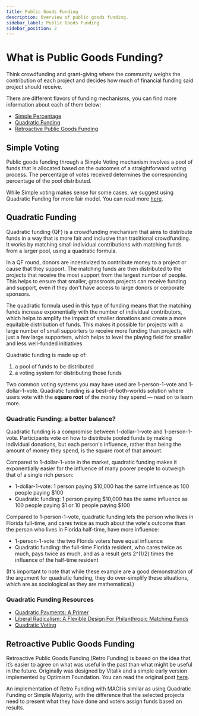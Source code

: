 ```yaml
---
title: Public Goods Funding
description: Overview of public goods funding.
sidebar_label: Public Goods Funding
sidebar_position: 2
---
```


# What is Public Goods Funding?

Think crowdfunding and grant-giving where the community weighs the contribution of each project and decides how much of financial funding said project should receive.

There are different flavors of funding mechanisms, you can find more information about each of them below:

- [Simple Percentage](#simple-voting)
- [Quadratic Funding](#quadratic-funding)
- [Retroactive Public Goods Funding](#retroactive-public-goods-funding)

## Simple Voting

Public goods funding through a Simple Voting mechanism involves a pool of funds that is allocated based on the outcomes of a straightforward voting process. The percentage of votes received determines the corresponding percentage of the pool distributed.

While Simple voting makes sense for some cases, we suggest using Quadratic Funding for more fair model. You can read more [here](#quadratic-funding-a-better-balance).

## Quadratic Funding

Quadratic funding (QF) is a crowdfunding mechanism that aims to distribute funds in a way that is more fair and inclusive than traditional crowdfunding. It works by matching small individual contributions with matching funds from a larger pool, using a quadratic formula.

In a QF round, donors are incentivized to contribute money to a project or cause that they support. The matching funds are then distributed to the projects that receive the most support from the largest number of people. This helps to ensure that smaller, grassroots projects can receive funding and support, even if they don't have access to large donors or corporate sponsors.

The quadratic formula used in this type of funding means that the matching funds increase exponentially with the number of individual contributors, which helps to amplify the impact of smaller donations and create a more equitable distribution of funds. This makes it possible for projects with a large number of small supporters to receive more funding than projects with just a few large supporters, which helps to level the playing field for smaller and less well-funded initiatives.

Quadratic funding is made up of:

1. a pool of funds to be distributed
2. a voting system for distributing those funds

Two common voting systems you may have used are 1-person-1-vote and 1-dollar-1-vote. Quadratic funding is a best-of-both-worlds solution where users vote with the **square root** of the money they spend — read on to learn more.

### Quadratic Funding: a better balance?

Quadratic funding is a compromise between 1-dollar-1-vote and 1-person-1-vote. Participants vote on how to distribute pooled funds by making individual donations, but each person's influence, rather than being the amount of money they spend, is the square root of that amount.

Compared to 1-dollar-1-vote in the market, quadratic funding makes it exponentially easier for the influence of many poorer people to outweigh that of a single rich person:

- 1-dollar-1-vote: 1 person paying \$10,000 has the same influence as 100 people paying \$100
- Quadratic funding: 1 person paying \$10,000 has the same influence as 100 people paying \$1 or 10 people paying \$100

Compared to 1-person-1-vote, quadratic funding lets the person who lives in Florida full-time, and cares twice as much about the vote's outcome than the person who lives in Florida half-time, have more influence:

- 1-person-1-vote: the two Florida voters have equal influence
- Quadratic funding: the full-time Florida resident, who cares twice as much, pays twice as much, and as a result gets 2^(1/2) times the influence of the half-time resident

(It's important to note that while these example are a good demonstration of the argument for quadratic funding, they do over-simplify these situations, which are as sociological as they are mathematical.)

### Quadratic Funding Resources

- [Quadratic Payments: A Primer](https://vitalik.eth.limo/general/2019/12/07/quadratic.html)
- [Liberal Radicalism: A Flexible Design For Philanthropic Matching Funds](https://papers.ssrn.com/sol3/papers.cfm?abstract_id=3243656)
- [Quadratic Voting](https://www.radicalxchange.org/concepts/plural-voting/)

## Retroactive Public Goods Funding

Retroactive Public Goods Funding (Retro Funding) is based on the idea that it’s easier to agree on what was useful in the past than what might be useful in the future. Originally was designed by Vitalik and a simple early version implemented by Optimism Foundation. You can read the original post [here](https://medium.com/ethereum-optimism/retroactive-public-goods-funding-33c9b7d00f0c).

An implementation of Retro Funding with MACI is similar as using Quadratic Funding or Simple Majority, with the difference that the selected projects need to present what they have done and voters assign funds based on results.
